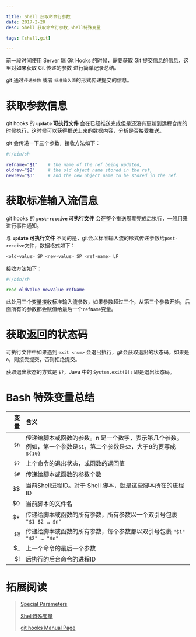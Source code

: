 ```yaml
---

title: Shell 获取命令行参数
date: 2017-2-20
desc: Shell 获取命令行参数,Shell特殊变量

tags: [shell,git]

---
```


前一段时间使用 Server 端 Git Hooks 的时候，需要获取 Git 提交信息的信息，这里对如果获取 Git 传递的参数 进行简单记录总结。

git 通过`传递参数` 或者 `标准输入流`的形式传递提交的信息。


<!--more-->

# 获取参数信息

git hooks 的 **`update` 可执行文件** 会在已经推送完成但是还没有更新到远程仓库的时候执行，这时候可以获得推送上来的数据内容，分析是否接受推送。

git 会传递一下三个参数，接收方法如下：

``` bash
#!/bin/sh

refname="$1"    # the name of the ref being updated,
oldrev="$2"     # the old object name stored in the ref,
newrev="$3"     # and the new object name to be stored in the ref.
```




# 获取标准输入流信息

git hooks 的 **`post-receive` 可执行文件** 会在整个推送周期完成后执行，一般用来进行事件通知。

与 **`update` 可执行文件** 不同的是，git会以标准输入流的形式传递参数给`post-receive`文件，数据格式如下：

``` bash
<old-value> SP <new-value> SP <ref-name> LF
```

接收方法如下：


``` bash
#!/bin/sh

read oldValue newValue refName
```
此处用三个变量接收标准输入流参数，如果参数超过三个，从第三个参数开始，后面所有的参数都会赋值给最后一个`refName`变量。
 
 
 
 

# 获取返回的状态码

可执行文件中如果遇到 `exit <num>` 会退出执行，git会获取退出的状态码，如果是`0`，则接受提交，否则拒绝提交。

获取退出状态的方式是 `$?`，Java 中的 `System.exit(0);` 即是退出状态码。





# Bash 特殊变量总结

|  变量  |  含义  |
|------:|:-------|
|    `$n` | 传递给脚本或函数的参数。n 是一个数字，表示第几个参数。<br> 例如，第一个参数是`$1`，第二个参数是`$2`，大于9的要写成 `${10}`|
|    `$?` | 上个命令的退出状态，或函数的返回值 |
|    `$#` | 传递给脚本或函数的参数个数|
|    $$ | 当前Shell进程ID。对于 Shell 脚本，就是这些脚本所在的进程ID|
|    $0 | 当前脚本的文件名|
|    $* | 传递给脚本或函数的所有参数，所有参数以一个双引号包裹 `"$1 $2 … $n"` |
|    `$@` | 传递给脚本或函数的所有参数，每个参数都以双引号包裹 `"$1" "$2" … "$n"`|
|    $_ | 上一个命令的最后一个参数|
|    $! | 后执行的后台命令的进程ID |
	
	

# 拓展阅读

> [Special Parameters](http://www.gnu.org/software/bash/manual/bash.html#Special-Parameters)
>
> [Shell特殊变量](http://c.biancheng.net/cpp/view/2739.html)
>
> [git hooks Manual Page](https://www.kernel.org/pub/software/scm/git/docs/githooks.html)
